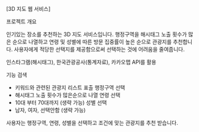 [3D 지도 웹 서비스]

프로젝트 개요

인기있는 장소를 추천하는 3D 지도 서비스입니다.
행정구역을 해시태그 노출 횟수가 많은 순으로 나열하고
연령 및 성별에 따른 방문 집중률이 높은 순으로 관광지를 추천합니다.
사용자에게 적당한 선택지를 제공함으로써 선택하는 것에 어려움을 줄여줍니다.

인스타그램(해시태그), 한국관광공사(통계자료), 카카오맵 API를 활용

기능
검색
- 키워드와 관련된 관광지 리스트 표출
행정구역 선택
- 해시태그 노출 횟수가 많은순으로 나열
연령 선택
- 10대 부터 70대까지 (생략 가능)
성별 선택
- 남자, 여자, 선택안함 (생략 가능)

사용자는 행정구역, 연령, 성별을 선택하고 조건에 맞는 관광지를 추천 받습니다.
